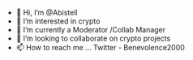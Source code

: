 - 👋 Hi, I’m @Abistell
- 👀 I’m interested in crypto
- 🌱 I’m currently a Moderator /Collab Manager 
- 💞️ I’m looking to collaborate on crypto projects
- 📫 How to reach me ...
Twitter - Benevolence2000
<!---
Abistell/Abistell is a ✨ special ✨ repository because its `README.md` (this file) appears on your GitHub profile.
You can click the Preview link to take a look at your changes.
--->
